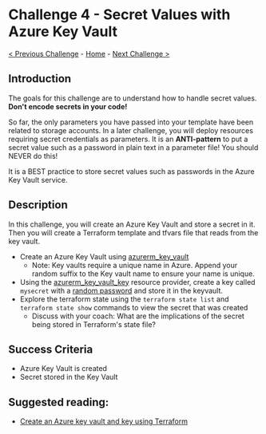 # Challenge 4 - Secret Values with Azure Key Vault

[< Previous Challenge](./Challenge-03.md) - [Home](../README.md) - [Next Challenge >](./Challenge-05.md)

## Introduction

The goals for this challenge are to understand how to handle secret values. **Don't encode secrets in your code!**

So far, the only parameters you have passed into your template have been related to storage accounts. In a later challenge, you will deploy resources requiring secret credentials as parameters. It is an **ANTI-pattern** to put a secret value such as a password in plain text in a parameter file! You should NEVER do this!

It is a BEST practice to store secret values such as passwords in the Azure Key Vault service.

## Description

In this challenge, you will create an Azure Key Vault and store a secret in it.  Then you will create a Terraform template and tfvars file that reads from the key vault.

+ Create an Azure Key Vault using [azurerm_key_vault](https://registry.terraform.io/providers/hashicorp/azurerm/latest/docs/resources/key_vault)
  + Note:  Key vaults require a unique name in Azure.  Append your random suffix to the Key vault name to ensure your name is unique. 
+ Using the [azurerm_key_vault_key](https://registry.terraform.io/providers/hashicorp/azurerm/latest/docs/resources/key_vault_key) resource provider, create a key called `mysecret` with a [random password](https://registry.terraform.io/providers/hashicorp/random/latest/docs/resources/password) and store it in the keyvault.
+ Explore the terraform state using the `terraform state list` and `terraform state show` commands to view the secret that was created
  + Discuss with your coach: What are the implications of the secret being stored in Terraform's state file?

## Success Criteria

* Azure Key Vault is created
* Secret stored in the Key Vault


## Suggested reading:  
  + [Create an Azure key vault and key using Terraform](https://learn.microsoft.com/en-us/azure/key-vault/keys/quick-create-terraform?tabs=azure-cli)


